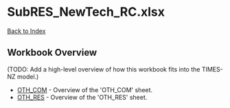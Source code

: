 # SubRES_NewTech_RC.xlsx

[Back to Index](../../README.md)

## Workbook Overview

(TODO: Add a high-level overview of how this workbook fits into the TIMES-NZ model.)

- [OTH_COM](OTH_COM.md) - Overview of the 'OTH_COM' sheet.
- [OTH_RES](OTH_RES.md) - Overview of the 'OTH_RES' sheet.

